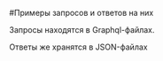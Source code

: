 #Примеры запросов и ответов на них

Запросы находятся в Graphql-файлах.

Ответы же хранятся в JSON-файлах
